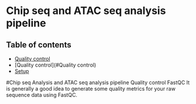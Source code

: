 
# Chip seq and ATAC seq analysis pipeline
## Table of contents
* [Quality control](#general-info)
* [Quality control](#Quality control)
* [Setup](#setup)




#Chip seq Analysis and ATAC seq analysis pipeline
Quality control
FastQC
It is generally a good idea to generate some quality metrics for your raw sequence data using FastQC.
